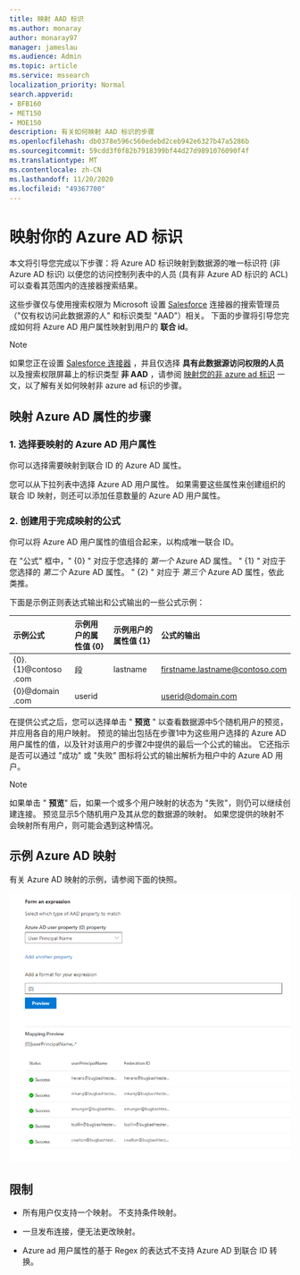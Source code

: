 ```yaml
---
title: 映射 AAD 标识
ms.author: monaray
author: monaray97
manager: jameslau
ms.audience: Admin
ms.topic: article
ms.service: mssearch
localization_priority: Normal
search.appverid:
- BFB160
- MET150
- MOE150
description: 有关如何映射 AAD 标识的步骤
ms.openlocfilehash: db0378e596c560edebd2ceb942e6327b47a5286b
ms.sourcegitcommit: 59cdd3f0f82b7918399bf44d27d9891076090f4f
ms.translationtype: MT
ms.contentlocale: zh-CN
ms.lasthandoff: 11/20/2020
ms.locfileid: "49367700"
---
```

# <a name="map-your-azure-ad-identities"></a>映射你的 Azure AD 标识  

本文将引导您完成以下步骤：将 Azure AD 标识映射到数据源的唯一标识符 (非 Azure AD 标识) 以便您的访问控制列表中的人员 (具有非 Azure AD 标识的 ACL) 可以查看其范围内的连接器搜索结果。

这些步骤仅与使用搜索权限为 Microsoft 设置 [Salesforce](salesforce-connector.md) 连接器的搜索管理员（"仅有权访问此数据源的人" 和标识类型 "AAD"）相关。 下面的步骤将引导您完成如何将 Azure AD 用户属性映射到用户的 **联合 id**。

>[!NOTE]
>如果您正在设置 [Salesforce 连接器](salesforce-connector.md) ，并且仅选择 **具有此数据源访问权限的人员** 以及搜索权限屏幕上的标识类型 **非 AAD** ，请参阅 [映射您的非 azure ad 标识](map-non-aad.md) 一文，以了解有关如何映射非 azure ad 标识的步骤。  

## <a name="steps-for-mapping-your-azure-ad-properties"></a>映射 Azure AD 属性的步骤

### <a name="1-select-azure-ad-user-properties-to-map"></a>1. 选择要映射的 Azure AD 用户属性

你可以选择需要映射到联合 ID 的 Azure AD 属性。

您可以从下拉列表中选择 Azure AD 用户属性。 如果需要这些属性来创建组织的联合 ID 映射，则还可以添加任意数量的 Azure AD 用户属性。

### <a name="2-create-formula-to-complete-mapping"></a>2. 创建用于完成映射的公式

你可以将 Azure AD 用户属性的值组合起来，以构成唯一联合 ID。

在 "公式" 框中，" {0} " 对应于您选择的 *第一个* Azure AD 属性。 " {1} " 对应于您选择的 *第二个* Azure AD 属性。 " {2} " 对应于 *第三个* Azure AD 属性，依此类推。  

下面是示例正则表达式输出和公式输出的一些公式示例：

| 示例公式                  | 示例用户的属性值 {0}                 | 示例用户的属性值 {1}           | 公式的输出                  |
| :------------------- | :------------------- |:---------------|:---------------|
| {0}.{1}@contoso .com  | 段 | lastname |firstname.lastname@contoso.com
| {0}@domain .com                 | userid                 |             |userid@domain.com

在提供公式之后，您可以选择单击 " **预览** " 以查看数据源中5个随机用户的预览，并应用各自的用户映射。 预览的输出包括在步骤1中为这些用户选择的 Azure AD 用户属性的值，以及针对该用户的步骤2中提供的最后一个公式的输出。 它还指示是否可以通过 "成功" 或 "失败" 图标将公式的输出解析为租户中的 Azure AD 用户。  

>[!NOTE]
>如果单击 " **预览**" 后，如果一个或多个用户映射的状态为 "失败"，则仍可以继续创建连接。 预览显示5个随机用户及其从您的数据源的映射。 如果您提供的映射不会映射所有用户，则可能会遇到这种情况。

## <a name="sample-azure-ad-mapping"></a>示例 Azure AD 映射

有关 Azure AD 映射的示例，请参阅下面的快照。

![如何填写 Azure AD 映射页的示例快照](media/aad-mapping.png)

## <a name="limitations"></a>限制  

- 所有用户仅支持一个映射。 不支持条件映射。  

- 一旦发布连接，便无法更改映射。  

- Azure ad 用户属性的基于 Regex 的表达式不支持 Azure AD 到联合 ID 转换。